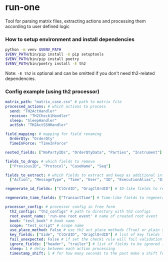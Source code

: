 # run-one
Tool for parsing matrix files, extracting actions and processing them according to user defined logic

### How to setup environment and install dependencies
```bash
python -m venv $VENV_PATH
$VENV_PATH/bin/pip install -U pip setuptools
$VENV_PATH/bin/pip install poetry
$VENV_PATH/bin/poetry install -E th2
```
Note: `-E th2` is optional and can be omitted if you don't need th2-related dependencies.

### Config example (using th2 processor)
```yaml
matrix_path: "matrix_case.csv" # path to matrix file
processed_actions: # which actions to process
  send: "TH2ActHandler"
  receive: "TH2Check1Handler"
  sleep: "SleepHandler"
  actSsh: "TH2ActSSHHandler"

field_mapping: # mapping for field renaming
  OrderQty: "OrderQty"
  TimeInForce: "TimeInForce"

nested_fields: ["NoPartyIDs", "OrderQtyData", "Parties", "Instrument"] # which fields to convert to collections

fields_to_drop: # which fields to remove
  ["PreviousID", "Protocol", "CaseName", "Seq"]

fields_to_extract: # which fields to extract and keep as additional information
  ["Action", "MessageType", "Time", "User", "ID", "ExecutionAlias", "Direction", "Description"]

regenerate_id_fields: ["ClOrdID", "OrigClOrdID"] # ID-like fields to regenerate

regenerate_time_fields: ["TransactTime"] # Time-like fields to regenerate

processor_config: # processor config in free form
  th2_configs: "th2_configs" # path to directory with th2 configs
  root_event_name: 'run-one root event' # name of created root event
  book: "test_book" # book name
  scope: "test_script" # scope name
  use_place_method: False # use th2 act place methods (True) or plain send (False)
  key_fields: ["Side", "ClOrdID", "OrigClOrdID"] # list of key fields for th2-check1 request
  fail_unexpected: False # if set the check1 rule will fail validation if any unexpected field received
  ignore_fields: ["header", "trailer"] # list of fields to be ignored in the check1 rule validation
  sleep: 1 # delay between each action processing
  timestamp_shift: 1 # for how many seconds to the past make a shift for event timestamps
```
